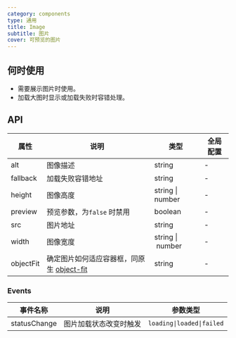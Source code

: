 ```yaml
---
category: components
type: 通用
title: Image
subtitle: 图片
cover: 可预览的图片
---
```




## 何时使用

- 需要展示图片时使用。
- 加载大图时显示或加载失败时容错处理。

## API

| 属性 | 说明 | 类型  | 全局配置 |
| --- | --- | --- | --- |
| alt | 图像描述| string | - |
| fallback | 加载失败容错地址| string | - |
|height|图像高度|string \| number|-|
|preview|预览参数，为`false` 时禁用|boolean|-|
|src|图片地址|string|-|
|width|图像宽度|string \| number|-|
|objectFit|确定图片如何适应容器框，同原生 [object-fit](https://developer.mozilla.org/en-US/docs/Web/CSS/object-fit)|string|-|

### Events

| 事件名称 | 说明 | 参数类型 |
| --- | --- | --- |
| statusChange | 图片加载状态改变时触发 | `loading\|loaded\|failed` |
